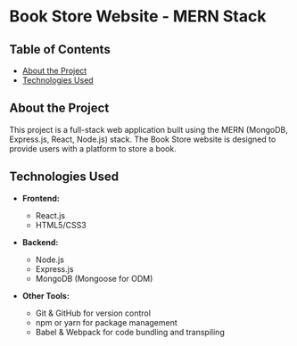 # Book Store Website - MERN Stack

## Table of Contents
- [About the Project](#about-the-project)
- [Technologies Used](#technologies-used)

## About the Project

This project is a full-stack web application built using the MERN (MongoDB, Express.js, React, Node.js) stack. The Book Store website is designed to provide users with a platform to store a book.

## Technologies Used

- **Frontend:**
  - React.js
  - HTML5/CSS3

- **Backend:**
  - Node.js
  - Express.js
  - MongoDB (Mongoose for ODM)

- **Other Tools:**
  - Git & GitHub for version control
  - npm or yarn for package management
  - Babel & Webpack for code bundling and transpiling
